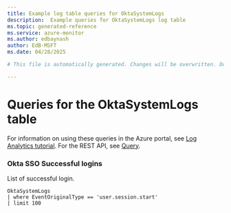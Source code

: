 ```yaml
---
title: Example log table queries for OktaSystemLogs
description:  Example queries for OktaSystemLogs log table
ms.topic: generated-reference
ms.service: azure-monitor
ms.author: edbaynash
author: EdB-MSFT
ms.date: 04/28/2025

# This file is automatically generated. Changes will be overwritten. Do not change this file directly. 

---
```


# Queries for the OktaSystemLogs table

For information on using these queries in the Azure portal, see [Log Analytics tutorial](/azure/azure-monitor/logs/log-analytics-tutorial). For the REST API, see [Query](/azure/azure-monitor/logs/api/overview).


### Okta SSO Successful logins  


List of successful login.  

```query
OktaSystemLogs
| where EventOriginalType == 'user.session.start'
| limit 100
```

